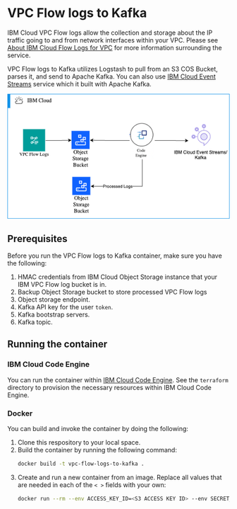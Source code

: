 # VPC Flow logs to Kafka

IBM Cloud VPC Flow logs allow the collection and storage about the IP traffic going to and from network interfaces within your VPC. Please see [About IBM Cloud Flow Logs for VPC](https://cloud.ibm.com/docs/vpc?topic=vpc-flow-logs) for more information surrounding the service.

VPC Flow logs to Kafka utilizes Logstash to pull from an S3 COS Bucket, parses it, and send to Apache Kafka.  You can also use [IBM Cloud Event Streams](https://cloud.ibm.com/docs/EventStreams?topic=EventStreams-about) service which it built with Apache Kafka.

![Architecture diagram](./images/vpc-flow-logs-to-kafka.png)

## Prerequisites

Before you run the VPC Flow logs to Kafka container, make sure you have the following:

1. HMAC credentials from IBM Cloud Object Storage instance that your IBM VPC Flow log bucket is in.
2. Backup Object Storage bucket to store processed VPC Flow logs
3. Object storage endpoint.
4. Kafka API key for the user `token`.
5. Kafka bootstrap servers.
6. Kafka topic.

## Running the container

### IBM Cloud Code Engine

You can run the container within [IBM Cloud Code Engine](https://cloud.ibm.com/codeengine/overview).  See the `terraform` directory to provision the necessary resources within IBM Cloud Code Engine.  

### Docker 

You can build and invoke the container by doing the following:

1. Clone this respository to your local space.
2. Build the container by running the following command: 
   ```sh
   docker build -t vpc-flow-logs-to-kafka .
   ```
3. Create and run a new container from an image.  Replace all values that are needed in each of the `< >` fields with your own:
   ```sh
   docker run --rm --env ACCESS_KEY_ID=<S3 ACCESS KEY ID> --env SECRET_ACCESS_KEY=<S3 SECRET ACCESS KEY> --env COS_BUCKET=<OBJECT STORAGE BUCKET WHERE FLOW LOGS ARE SENT> --env COS_BACKUP_BUCKET=<OBJECT STORAGE BUCKET FOR PROCESSED LOGS> --env BOOTSTRAP_SERVERS=<KAFKA BOOTSTRAP SERVERS> --env KAFKA_TOPIC=<KAFKA TOPIC> --env API_KEY=<KAFKA API KEY FOR USER token> vpc-flow-logs-to-kafka
   ``` 